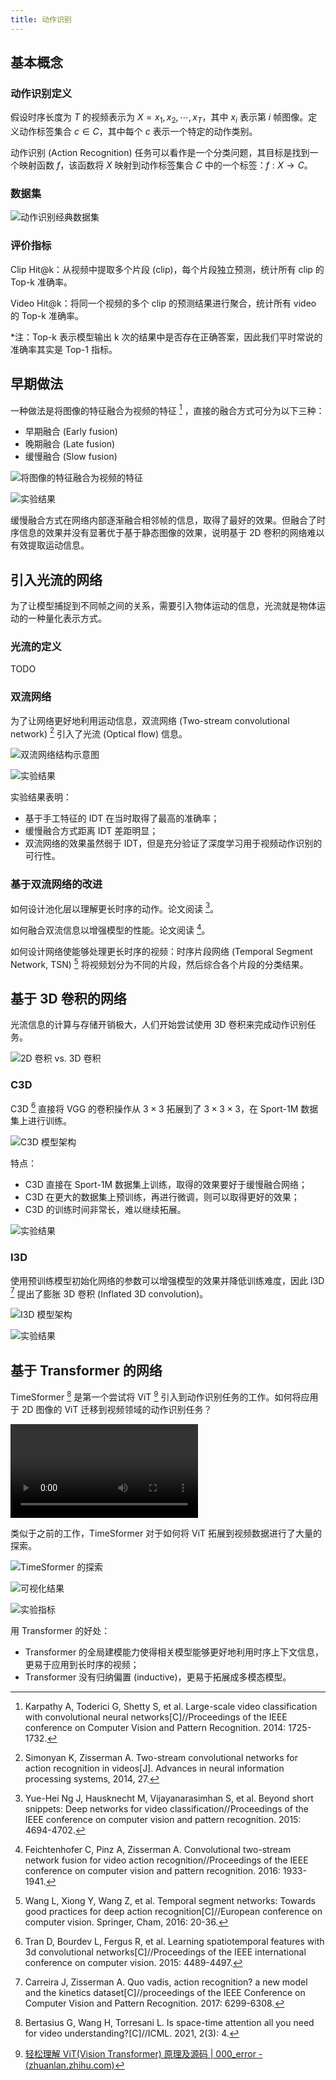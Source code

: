```yaml
---
title: 动作识别
---
```


## 基本概念

### 动作识别定义

假设时序长度为 $T$ 的视频表示为 $X = x_1, x_2, \cdots , x_T$，其中 $x_i$ 表示第 $i$ 帧图像。定义动作标签集合 $c\in C$，其中每个 $c$ 表示一个特定的动作类别。

动作识别 (Action Recognition) 任务可以看作是一个分类问题，其目标是找到一个映射函数 $f$，该函数将 $X$ 映射到动作标签集合 $C$ 中的一个标签：$f: X \to C$。

### 数据集

![动作识别经典数据集](https://cdn.dwj601.cn/images/20250603091413644.png)

### 评价指标

Clip Hit@k：从视频中提取多个片段 (clip)，每个片段独立预测，统计所有 clip 的 Top-k 准确率。

Video Hit@k：将同一个视频的多个 clip 的预测结果进行聚合，统计所有 video 的 Top-k 准确率。

*注：Top-k 表示模型输出 k 次的结果中是否存在正确答案，因此我们平时常说的准确率其实是 Top-1 指标。

## 早期做法

一种做法是将图像的特征融合为视频的特征 [^early-cnn] ，直接的融合方式可分为以下三种：

[^early-cnn]: Karpathy A, Toderici G, Shetty S, et al. Large-scale video classification with convolutional neural networks[C]//Proceedings of the IEEE conference on Computer Vision and Pattern Recognition. 2014: 1725-1732.

- 早期融合 (Early fusion)
- 晚期融合 (Late fusion)
- 缓慢融合 (Slow fusion)

![将图像的特征融合为视频的特征](https://cdn.dwj601.cn/images/20250527125604034.png)

![实验结果](https://cdn.dwj601.cn/images/20250527125838198.png)

缓慢融合方式在网络内部逐渐融合相邻帧的信息，取得了最好的效果。但融合了时序信息的效果并没有显著优于基于静态图像的效果，说明基于 2D 卷积的网络难以有效提取运动信息。

## 引入光流的网络

为了让模型捕捉到不同帧之间的关系，需要引入物体运动的信息，光流就是物体运动的一种量化表示方式。

### 光流的定义

TODO

### 双流网络

为了让网络更好地利用运动信息，双流网络 (Two-stream convolutional network) [^two-stream] 引入了光流 (Optical flow) 信息。

[^two-stream]: Simonyan K, Zisserman A. Two-stream convolutional networks for action recognition in videos[J]. Advances in neural information processing systems, 2014, 27.

![双流网络结构示意图](https://cdn.dwj601.cn/images/20250527130316523.png)

![实验结果](https://cdn.dwj601.cn/images/20250527130526231.png)

实验结果表明：

- 基于手工特征的 IDT 在当时取得了最高的准确率；
- 缓慢融合方式距离 IDT 差距明显；
- 双流网络的效果虽然弱于 IDT，但是充分验证了深度学习用于视频动作识别的可行性。

### 基于双流网络的改进

如何设计池化层以理解更长时序的动作。论文阅读 [^two-stream-approve1]。

如何融合双流信息以增强模型的性能。论文阅读 [^two-stream-approve2]。

如何设计网络使能够处理更长时序的视频：时序片段网络 (Temporal Segment Network, TSN) [^tsn] 将视频划分为不同的片段，然后综合各个片段的分类结果。

[^two-stream-approve1]: Yue-Hei Ng J, Hausknecht M, Vijayanarasimhan S, et al. Beyond short snippets: Deep networks for video classification//Proceedings of the IEEE conference on computer vision and pattern recognition. 2015: 4694-4702.
[^two-stream-approve2]: Feichtenhofer C, Pinz A, Zisserman A. Convolutional two-stream network fusion for video action recognition//Proceedings of the IEEE conference on computer vision and pattern recognition. 2016: 1933-1941.
[^tsn]: Wang L, Xiong Y, Wang Z, et al. Temporal segment networks: Towards good practices for deep action recognition[C]//European conference on computer vision. Springer, Cham, 2016: 20-36.

## 基于 3D 卷积的网络

光流信息的计算与存储开销极大，人们开始尝试使用 3D 卷积来完成动作识别任务。

![2D 卷积 vs. 3D 卷积](https://cdn.dwj601.cn/images/20250603081454178.png)

### C3D

C3D [^c3d] 直接将 VGG 的卷积操作从 $3\times 3$ 拓展到了 $3\times 3\times 3$，在 Sport-1M 数据集上进行训练。

[^c3d]: Tran D, Bourdev L, Fergus R, et al. Learning spatiotemporal features with 3d convolutional networks[C]//Proceedings of the IEEE international conference on computer vision. 2015: 4489-4497.

![C3D 模型架构](https://cdn.dwj601.cn/images/20250603081959259.png)

特点：

- C3D 直接在 Sport-1M 数据集上训练，取得的效果要好于缓慢融合网络；
- C3D 在更大的数据集上预训练，再进行微调，则可以取得更好的效果；
- C3D 的训练时间非常长，难以继续拓展。

![实验结果](https://cdn.dwj601.cn/images/20250603081944380.png)

### I3D

使用预训练模型初始化网络的参数可以增强模型的效果并降低训练难度，因此 I3D [^i3d] 提出了膨胀 3D 卷积 (Inflated 3D convolution)。

[^i3d]: Carreira J, Zisserman A. Quo vadis, action recognition? a new model and the kinetics dataset[C]//proceedings of the IEEE Conference on Computer Vision and Pattern Recognition. 2017: 6299-6308.

![I3D 模型架构](https://cdn.dwj601.cn/images/20250603081936376.png)

![实验结果](https://cdn.dwj601.cn/images/20250603081922787.png)

## 基于 Transformer 的网络

TimeSformer [^timesformer] 是第一个尝试将 ViT [^vit] 引入到动作识别任务的工作。如何将应用于 2D 图像的 ViT 迁移到视频领域的动作识别任务？

[^timesformer]: Bertasius G, Wang H, Torresani L. Is space-time attention all you need for video understanding?[C]//ICML. 2021, 2(3): 4.
[^vit]: [轻松理解 ViT(Vision Transformer) 原理及源码 | 000_error - (zhuanlan.zhihu.com)](https://zhuanlan.zhihu.com/p/640013974)

<video controls src="https://dwj-oss.oss-cn-nanjing.aliyuncs.com/videos/ViT.mp4"></video>

类似于之前的工作，TimeSformer 对于如何将 ViT 拓展到视频数据进行了大量的探索。

![TimeSformer 的探索](https://cdn.dwj601.cn/images/20250603092020812.png)

![可视化结果](https://cdn.dwj601.cn/images/20250603092041738.png)

![实验指标](https://cdn.dwj601.cn/images/20250603092057978.png)

用 Transformer 的好处：

- Transformer 的全局建模能力使得相关模型能够更好地利用时序上下文信息，更易于应用到长时序的视频；
- Transformer 没有归纳偏置 (inductive)，更易于拓展成多模态模型。
